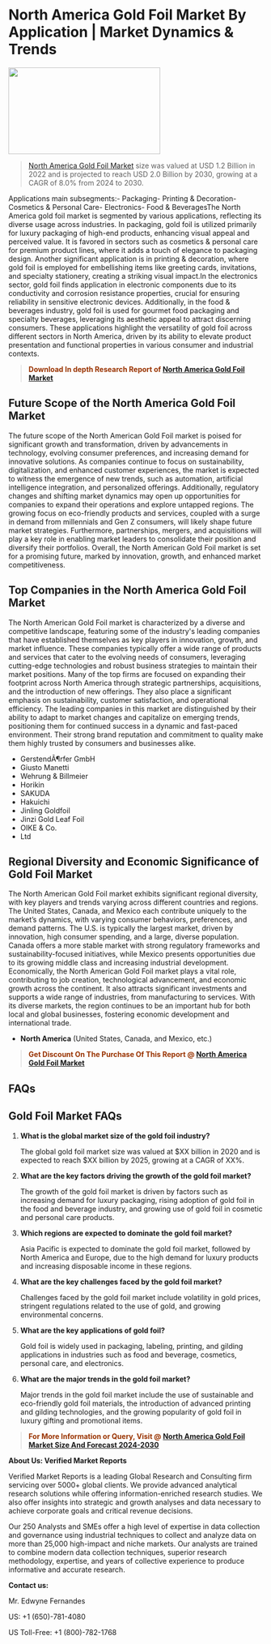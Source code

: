 <p><h1>North America Gold Foil Market By Application | Market Dynamics & Trends</h1><p><img class="aligncenter size-medium wp-image-105565" src="https://ffe5etoiles.com/wp-content/uploads/2025/01/MST7-300x171.png" alt="" width="300" height="171" /></p><blockquote><p><a href="https://www.verifiedmarketreports.com/download-sample/?rid=534028&utm_source=Github-NA&utm_medium=352" target="_blank">North America Gold Foil Market</a> size was valued at USD 1.2 Billion in 2022 and is projected to reach USD 2.0 Billion by 2030, growing at a CAGR of 8.0% from 2024 to 2030.</p></blockquote>Applications main subsegments:- Packaging- Printing & Decoration- Cosmetics & Personal Care- Electronics- Food & BeveragesThe North America gold foil market is segmented by various applications, reflecting its diverse usage across industries. In packaging, gold foil is utilized primarily for luxury packaging of high-end products, enhancing visual appeal and perceived value. It is favored in sectors such as cosmetics & personal care for premium product lines, where it adds a touch of elegance to packaging design. Another significant application is in printing & decoration, where gold foil is employed for embellishing items like greeting cards, invitations, and specialty stationery, creating a striking visual impact.In the electronics sector, gold foil finds application in electronic components due to its conductivity and corrosion resistance properties, crucial for ensuring reliability in sensitive electronic devices. Additionally, in the food & beverages industry, gold foil is used for gourmet food packaging and specialty beverages, leveraging its aesthetic appeal to attract discerning consumers. These applications highlight the versatility of gold foil across different sectors in North America, driven by its ability to elevate product presentation and functional properties in various consumer and industrial contexts.</p><blockquote><p><span style="color: #993300;"><strong>Download In depth Research Report of <a href="https://www.verifiedmarketreports.com/download-sample/?rid=534028&utm_source=Github-NA&utm_medium=352">North America Gold Foil Market</a></strong></span></p></blockquote><h2>Future Scope of the North America Gold Foil Market</h2><p>The future scope of the North American Gold Foil market is poised for significant growth and transformation, driven by advancements in technology, evolving consumer preferences, and increasing demand for innovative solutions. As companies continue to focus on sustainability, digitalization, and enhanced customer experiences, the market is expected to witness the emergence of new trends, such as automation, artificial intelligence integration, and personalized offerings. Additionally, regulatory changes and shifting market dynamics may open up opportunities for companies to expand their operations and explore untapped regions. The growing focus on eco-friendly products and services, coupled with a surge in demand from millennials and Gen Z consumers, will likely shape future market strategies. Furthermore, partnerships, mergers, and acquisitions will play a key role in enabling market leaders to consolidate their position and diversify their portfolios. Overall, the North American Gold Foil market is set for a promising future, marked by innovation, growth, and enhanced market competitiveness.</p><h2>Top Companies in the North America Gold Foil Market</h2><p>The North American Gold Foil market is characterized by a diverse and competitive landscape, featuring some of the industry's leading companies that have established themselves as key players in innovation, growth, and market influence. These companies typically offer a wide range of products and services that cater to the evolving needs of consumers, leveraging cutting-edge technologies and robust business strategies to maintain their market positions. Many of the top firms are focused on expanding their footprint across North America through strategic partnerships, acquisitions, and the introduction of new offerings. They also place a significant emphasis on sustainability, customer satisfaction, and operational efficiency. The leading companies in this market are distinguished by their ability to adapt to market changes and capitalize on emerging trends, positioning them for continued success in a dynamic and fast-paced environment. Their strong brand reputation and commitment to quality make them highly trusted by consumers and businesses alike.</p><p><ul><li>GerstendÃ¶rfer GmbH </li><li> Giusto Manetti </li><li> Wehrung & Billmeier </li><li> Horikin </li><li> SAKUDA </li><li> Hakuichi </li><li> Jinling Goldfoil </li><li> Jinzi Gold Leaf Foil </li><li> OIKE & Co. </li><li> Ltd</li></ul></p><h2>Regional Diversity and Economic Significance of Gold Foil Market</h2><p>The North American Gold Foil market exhibits significant regional diversity, with key players and trends varying across different countries and regions. The United States, Canada, and Mexico each contribute uniquely to the market’s dynamics, with varying consumer behaviors, preferences, and demand patterns. The U.S. is typically the largest market, driven by innovation, high consumer spending, and a large, diverse population. Canada offers a more stable market with strong regulatory frameworks and sustainability-focused initiatives, while Mexico presents opportunities due to its growing middle class and increasing industrial development. Economically, the North American Gold Foil market plays a vital role, contributing to job creation, technological advancement, and economic growth across the continent. It also attracts significant investments and supports a wide range of industries, from manufacturing to services. With its diverse markets, the region continues to be an important hub for both local and global businesses, fostering economic development and international trade.</p><ul> <li><strong>North America</strong> (United States, Canada, and Mexico, etc.)</li></ul><blockquote><p><span style="color: #993300;"><strong>Get Discount On The Purchase Of This Report @ <a href="https://www.verifiedmarketreports.com/ask-for-discount/?rid=534028&utm_source=Github-NA&utm_medium=352">North America Gold Foil Market</a></strong></span></p></blockquote><h2>FAQs</h2><p><h2>Gold Foil Market FAQs</h1><ol> <li> <strong>What is the global market size of the gold foil industry?</div><div></strong> <p>The global gold foil market size was valued at $XX billion in 2020 and is expected to reach $XX billion by 2025, growing at a CAGR of XX%.</p> </li> <li> <strong>What are the key factors driving the growth of the gold foil market?</div><div></strong> <p>The growth of the gold foil market is driven by factors such as increasing demand for luxury packaging, rising adoption of gold foil in the food and beverage industry, and growing use of gold foil in cosmetic and personal care products.</p> </li> <li> <strong>Which regions are expected to dominate the gold foil market?</div><div></strong> <p>Asia Pacific is expected to dominate the gold foil market, followed by North America and Europe, due to the high demand for luxury products and increasing disposable income in these regions.</p> </li> <li> <strong>What are the key challenges faced by the gold foil market?</div><div></strong> <p>Challenges faced by the gold foil market include volatility in gold prices, stringent regulations related to the use of gold, and growing environmental concerns.</p> </li> <li> <strong>What are the key applications of gold foil?</div><div></strong> <p>Gold foil is widely used in packaging, labeling, printing, and gilding applications in industries such as food and beverage, cosmetics, personal care, and electronics.</p> </li> <li> <strong>What are the major trends in the gold foil market?</div><div></strong> <p>Major trends in the gold foil market include the use of sustainable and eco-friendly gold foil materials, the introduction of advanced printing and gilding technologies, and the growing popularity of gold foil in luxury gifting and promotional items.</p> </li></ol></body></html></p><blockquote><p><span style="color: #993300;"><strong>For More Information or Query, Visit @ <a href="https://www.verifiedmarketreports.com/product/gold-foil-market/">North America Gold Foil Market Size And Forecast 2024-2030</a></strong></span></p></blockquote><p><strong>About Us: Verified Market Reports</strong></p><p>Verified Market Reports is a leading Global Research and Consulting firm servicing over 5000+ global clients. We provide advanced analytical research solutions while offering information-enriched research studies. We also offer insights into strategic and growth analyses and data necessary to achieve corporate goals and critical revenue decisions.</p><p>Our 250 Analysts and SMEs offer a high level of expertise in data collection and governance using industrial techniques to collect and analyze data on more than 25,000 high-impact and niche markets. Our analysts are trained to combine modern data collection techniques, superior research methodology, expertise, and years of collective experience to produce informative and accurate research.</p><p><strong>Contact us:</strong></p><p>Mr. Edwyne Fernandes</p><p>US: +1 (650)-781-4080</p><p>US Toll-Free: +1 (800)-782-1768</p>
